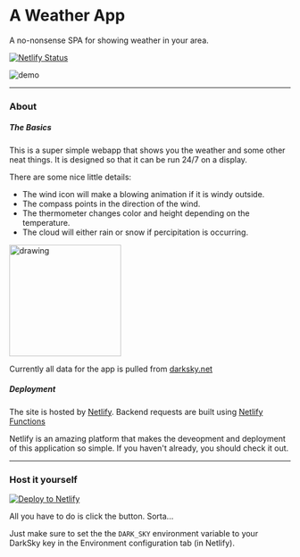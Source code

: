 # A Weather App
A no-nonsense SPA for showing weather in your area.

[![Netlify Status](https://api.netlify.com/api/v1/badges/85428527-7fda-4fc5-864d-ed095a5a5d15/deploy-status)](https://app.netlify.com/sites/kylesblog/deploys)

![demo](https://i.imgur.com/iaN9EKK.png)

---

### About

##### The Basics

This is a super simple webapp that shows you the weather and some other neat things. It is designed so that it can be run 24/7 on a display. 

There are some nice little details:

* The wind icon will make a blowing animation if it is windy outside.
* The compass points in the direction of the wind.
* The thermometer changes color and height depending on the temperature.
* The cloud will either rain or snow if percipitation is occurring.

<img src="https://weather.kyle.in/header-icons/wind-blowing.svg" alt="drawing" width="200" height="200" />

Currently all data for the app is pulled from [darksky.net](https://darksky.net)

##### Deployment

The site is hosted by [Netlify](https://www.netlify.com/). Backend requests are built using [Netlify Functions](https://www.netlify.com/docs/functions/)

Netlify is an amazing platform that makes the deveopment and deployment of this application so simple. If you haven't already, you should check it out.

---

### Host it yourself

[![Deploy to Netlify](https://www.netlify.com/img/deploy/button.svg)](https://app.netlify.com/start/deploy?repository=https://github.com/kylepls/weather)

All you have to do is click the button. Sorta... 

Just make sure to set the the `DARK_SKY` environment variable to your DarkSky key in the Environment configuration tab (in Netlify).
